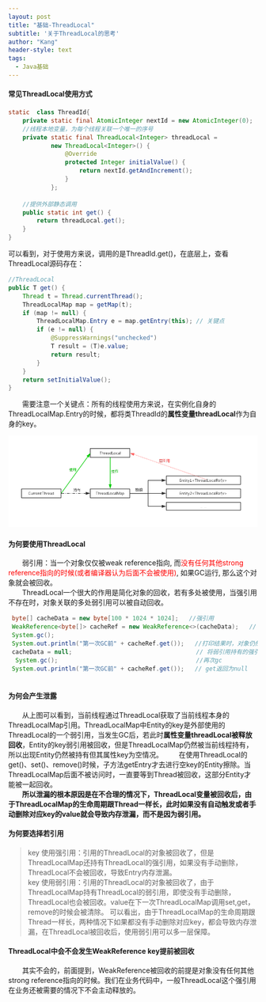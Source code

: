 ```yaml
---
layout: post
title: "基础-ThreadLocal"
subtitle: '关于ThreadLocal的思考'
author: "Kang"
header-style: text
tags:
  - Java基础
---
```

#### 常见ThreadLocal使用方式
````java
static  class ThreadId{
    private static final AtomicInteger nextId = new AtomicInteger(0);
    //线程本地变量，为每个线程关联一个唯一的序号
    private static final ThreadLocal<Integer> threadLocal =
            new ThreadLocal<Integer>() {
                @Override
                protected Integer initialValue() {
                    return nextId.getAndIncrement();
                }
            };

    //提供外部静态调用
    public static int get() {
        return threadLocal.get();
    }
}

````
可以看到，对于使用方来说，调用的是ThreadId.get()，在底层上，查看ThreadLocal源码存在：
```java
//ThreadLocal
public T get() {
    Thread t = Thread.currentThread();
    ThreadLocalMap map = getMap(t);
    if (map != null) {
        ThreadLocalMap.Entry e = map.getEntry(this); // 关键点
        if (e != null) {
            @SuppressWarnings("unchecked")
            T result = (T)e.value;
            return result;
        }
    }
    return setInitialValue();
}
```
&emsp;&emsp;需要注意一个关键点：所有的线程使用方来说，在实例化自身的ThreadLocalMap.Entry的时候，都将类ThreadId的**属性变量threadLocal**作为自身的key。

![ThreadLocal](https://raw.githubusercontent.com/kangzhihu/images/master/ThreadLocal.png)

#### 为何要使用ThreadLocal
&emsp;&emsp;弱引用：当一个对象仅仅被weak reference指向, 而<font color="red">没有任何其他strong reference指向的时候(或者编译器认为后面不会被使用)</font>, 如果GC运行, 那么这个对象就会被回收。    
&emsp;&emsp;ThreadLocal一个很大的作用是简化对象的回收，若有多处被使用，当强引用不存在时，对象关联的多处弱引用可以被自动回收。
```java
 byte[] cacheData = new byte[100 * 1024 * 1024];   //强引用
 WeakReference<byte[]> cacheRef = new WeakReference<>(cacheData);   // 弱引用，持有强引用
 System.gc();
 System.out.println("第一次GC前" + cacheRef.get());   //打印结果时，对象仍然存在
 cacheData = null;                                   // 将弱引用持有的强引用对象关闭
  System.gc();                                       //再次gc
 System.out.println("第一次GC前" + cacheRef.get());   // get返回为null
 
```

#### 为何会产生泄露
&emsp;&emsp;从上图可以看到，当前线程通过ThreadLocal获取了当前线程本身的ThreadLocalMap引用。ThreadLocalMap中Entity的key是外部使用的ThreadLocal的一个弱引用，当发生GC后，若此时**属性变量threadLocal被释放回收**，Entity的key弱引用被回收，但是ThreadLocalMap仍然被当前线程持有，所以出现Entity仍然被持有但其属性key为空情况。 
&emsp;&emsp;在使用ThreadLocal的get()、set()、remove()时候，子方法getEntry才去进行空key的Entity擦除。当ThreadLocalMap后面不被访问时，一直要等到Thread被回收，这部分Entity才能被一起回收。   
&emsp;&emsp;**所以泄漏的根本原因是在不合理的情况下，ThreadLocal变量被回收后，由于ThreadLocalMap的生命周期跟Thread一样长，此时如果没有自动触发或者手动删除对应key的value就会导致内存泄漏，而不是因为弱引用。**

#### 为何要选择若引用
>key 使用强引用：引用的ThreadLocal的对象被回收了，但是ThreadLocalMap还持有ThreadLocal的强引用，如果没有手动删除，ThreadLocal不会被回收，导致Entry内存泄漏。   
>key 使用弱引用：引用的ThreadLocal的对象被回收了，由于ThreadLocalMap持有ThreadLocal的弱引用，即使没有手动删除，ThreadLocal也会被回收。value在下一次ThreadLocalMap调用set,get，remove的时候会被清除。
可以看出，由于ThreadLocalMap的生命周期跟Thread一样长，两种情况下如果都没有手动删除对应key，都会导致内存泄漏，在ThreadLocal被回收后，使用弱引用可以多一层保障。


#### ThreadLocal中会不会发生WeakReference key提前被回收
&emsp;&emsp;其实不会的，前面提到，WeakReference被回收的前提是对象没有任何其他strong reference指向的时候。我们在业务代码中，一般ThreadLocal这个强引用在业务还被需要的情况下不会主动释放的。
